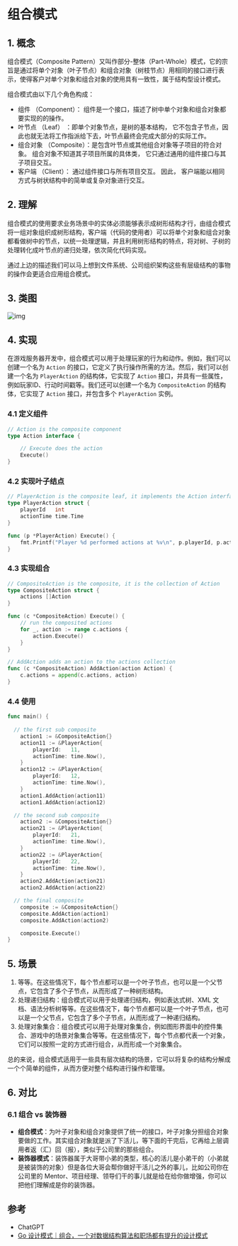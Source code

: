 # 组合模式

## 1. 概念

组合模式（Composite Pattern）又叫作部分-整体（Part-Whole）模式，它的宗旨是通过将单个对象（叶子节点）和组合对象（树枝节点）用相同的接口进行表示，使得客户对单个对象和组合对象的使用具有一致性，属于结构型设计模式。

组合模式由以下几个角色构成：

- 组件 （Component）： 组件是一个接口，描述了树中单个对象和组合对象都要实现的的操作。
- 叶节点 （Leaf） ：即单个对象节点，是树的基本结构， 它不包含子节点，因此也就无法将工作指派给下去，叶节点最终会完成大部分的实际工作。
- 组合对象 （Composite）：是包含叶节点或其他组合对象等子项目的符合对象。 组合对象不知道其子项目所属的具体类， 它只通过通用的组件接口与其子项目交互。
- 客户端 （Client）： 通过组件接口与所有项目交互。 因此， 客户端能以相同方式与树状结构中的简单或复杂对象进行交互。

## 2. 理解

组合模式的使用要求业务场景中的实体必须能够表示成树形结构才行，由组合模式将一组对象组织成树形结构，客户端（代码的使用者）可以将单个对象和组合对象都看做树中的节点，以统一处理逻辑，并且利用树形结构的特点，将对树、子树的处理转化成叶节点的递归处理，依次简化代码实现。

通过上边的描述我们可以马上想到文件系统、公司组织架构这些有层级结构的事物的操作会更适合应用组合模式。

## 3. 类图

![img](https://cdn.jsdelivr.net/gh/hedon954/mapStorage/img/092145017171491.png)

## 4. 实现

在游戏服务器开发中，组合模式可以用于处理玩家的行为和动作。例如，我们可以创建一个名为 `Action` 的接口，它定义了执行操作所需的方法。然后，我们可以创建一个名为 `PlayerAction` 的结构体，它实现了 `Action` 接口，并具有一些属性，例如玩家ID、行动时间戳等。我们还可以创建一个名为 `CompositeAction` 的结构体，它实现了 `Action` 接口，并包含多个 `PlayerAction` 实例。

### 4.1 定义组件

```go
// Action is the composite component
type Action interface {

	// Execute does the action
	Execute()
}
```

### 4.2 实现叶子结点

```go
// PlayerAction is the composite leaf, it implements the Action interface
type PlayerAction struct {
	playerId   int
	actionTime time.Time
}

func (p *PlayerAction) Execute() {
	fmt.Printf("Player %d performed actions at %v\n", p.playerId, p.actionTime)
}
```

### 4.3 实现组合

```go
// CompositeAction is the composite, it is the collection of Action
type CompositeAction struct {
	actions []Action
}

func (c *CompositeAction) Execute() {
	// run the composited actions
	for _, action := range c.actions {
		action.Execute()
	}
}

// AddAction adds an action to the actions collection
func (c *CompositeAction) AddAction(action Action) {
	c.actions = append(c.actions, action)
}
```

### 4.4 使用

```go
func main() {
  
  // the first sub composite
	action1 := &CompositeAction{}
	action11 := &PlayerAction{
		playerId:   11,
		actionTime: time.Now(),
	}
	action12 := &PlayerAction{
		playerId:   12,
		actionTime: time.Now(),
	}
	action1.AddAction(action11)
	action1.AddAction(action12)

  // the second sub composite
	action2 := &CompositeAction{}
	action21 := &PlayerAction{
		playerId:   21,
		actionTime: time.Now(),
	}
	action22 := &PlayerAction{
		playerId:   22,
		actionTime: time.Now(),
	}
	action2.AddAction(action21)
	action2.AddAction(action22)

  // the final composite
	composite := &CompositeAction{}
	composite.AddAction(action1)
	composite.AddAction(action2)

	composite.Execute()
}
```

## 5. 场景

1. 等等。在这些情况下，每个节点都可以是一个叶子节点，也可以是一个父节点，它包含了多个子节点，从而形成了一种树形结构。
2. 处理递归结构：组合模式可以用于处理递归结构，例如表达式树、XML 文档、语法分析树等等。在这些情况下，每个节点都可以是一个叶子节点，也可以是一个父节点，它包含了多个子节点，从而形成了一种递归结构。
3. 处理对象集合：组合模式可以用于处理对象集合，例如图形界面中的控件集合、游戏中的场景对象集合等等。在这些情况下，每个节点都代表一个对象，它们可以按照一定的方式进行组合，从而形成一个对象集合。

总的来说，组合模式适用于一些具有层次结构的场景，它可以将复杂的结构分解成一个个简单的组件，从而方便对整个结构进行操作和管理。

## 6. 对比

### 6.1 组合 vs 装饰器

- **组合模式**：为叶子对象和组合对象提供了统一的接口，叶子对象分担组合对象要做的工作。其实组合对象就是派了下活儿，等下面的干完后，它再给上层调用者返（汇）回（报），类似于公司里的那些组合。
- **装饰器模式**：装饰器属于大哥带小弟的类型，核心的活儿是小弟干的（小弟就是被装饰的对象）但是各位大哥会帮你做好干活儿之外的事儿，比如公司你在公司里的 Mentor、项目经理、领导们干的事儿就是给在给你做增强，你可以把他们理解成是你的装饰器。





## 参考

- ChatGPT
- [Go 设计模式｜组合，一个对数据结构算法和职场都有提升的设计模式](https://mp.weixin.qq.com/s?__biz=MzUzNTY5MzU2MA==&mid=2247497331&idx=1&sn=cb8a154b7e6b2913cbd4db89dfe27e80&chksm=fa8327e4cdf4aef21935d4c524f26975bcd38e5e0cfb4145c751e5cca6b7e36c58306d647923&scene=178&cur_album_id=2531498848431669249#rd)